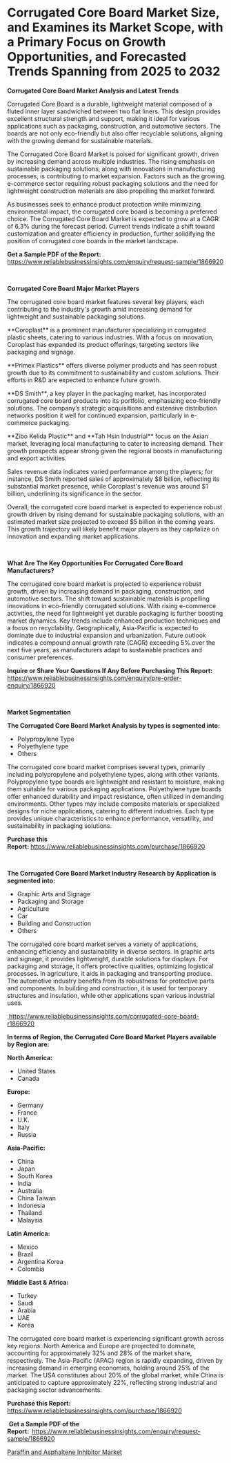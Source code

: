 <p><h1>Corrugated Core Board Market Size, and Examines its Market Scope, with a Primary Focus on Growth Opportunities, and Forecasted Trends Spanning from 2025 to 2032</h1></p><p><strong>Corrugated Core Board Market Analysis and Latest Trends</strong></p>
<p><p>Corrugated Core Board is a durable, lightweight material composed of a fluted inner layer sandwiched between two flat liners. This design provides excellent structural strength and support, making it ideal for various applications such as packaging, construction, and automotive sectors. The boards are not only eco-friendly but also offer recyclable solutions, aligning with the growing demand for sustainable materials.</p><p>The Corrugated Core Board Market is poised for significant growth, driven by increasing demand across multiple industries. The rising emphasis on sustainable packaging solutions, along with innovations in manufacturing processes, is contributing to market expansion. Factors such as the growing e-commerce sector requiring robust packaging solutions and the need for lightweight construction materials are also propelling the market forward.</p><p>As businesses seek to enhance product protection while minimizing environmental impact, the corrugated core board is becoming a preferred choice. The Corrugated Core Board Market is expected to grow at a CAGR of 6.3% during the forecast period. Current trends indicate a shift toward customization and greater efficiency in production, further solidifying the position of corrugated core boards in the market landscape.</p></p>
<p><strong>Get a Sample PDF of the Report:&nbsp;</strong> <a href="https://www.reliablebusinessinsights.com/enquiry/request-sample/1866920?utm_campaign=97&utm_medium=2&utm_source=Github&utm_content=ia&utm_term=04022025&utm_id=corrugated-core-board">https://www.reliablebusinessinsights.com/enquiry/request-sample/1866920</a></p>
<p>&nbsp;</p>
<p><strong>Corrugated Core Board Major Market Players</strong></p>
<p><p>The corrugated core board market features several key players, each contributing to the industry's growth amid increasing demand for lightweight and sustainable packaging solutions. </p><p>**Coroplast** is a prominent manufacturer specializing in corrugated plastic sheets, catering to various industries. With a focus on innovation, Coroplast has expanded its product offerings, targeting sectors like packaging and signage.</p><p>**Primex Plastics** offers diverse polymer products and has seen robust growth due to its commitment to sustainability and custom solutions. Their efforts in R&D are expected to enhance future growth.</p><p>**DS Smith**, a key player in the packaging market, has incorporated corrugated core board products into its portfolio, emphasizing eco-friendly solutions. The company’s strategic acquisitions and extensive distribution networks position it well for continued expansion, particularly in e-commerce packaging.</p><p>**Zibo Kelida Plastic** and **Tah Hsin Industrial** focus on the Asian market, leveraging local manufacturing to cater to increasing demand. Their growth prospects appear strong given the regional boosts in manufacturing and export activities.</p><p>Sales revenue data indicates varied performance among the players; for instance, DS Smith reported sales of approximately $8 billion, reflecting its substantial market presence, while Coroplast's revenue was around $1 billion, underlining its significance in the sector. </p><p>Overall, the corrugated core board market is expected to experience robust growth driven by rising demand for sustainable packaging solutions, with an estimated market size projected to exceed $5 billion in the coming years. This growth trajectory will likely benefit major players as they capitalize on innovation and expanding market applications.</p></p>
<p>&nbsp;</p>
<p><strong>What Are The Key Opportunities For Corrugated Core Board Manufacturers?</strong></p>
<p><p>The corrugated core board market is projected to experience robust growth, driven by increasing demand in packaging, construction, and automotive sectors. The shift toward sustainable materials is propelling innovations in eco-friendly corrugated solutions. With rising e-commerce activities, the need for lightweight yet durable packaging is further boosting market dynamics. Key trends include enhanced production techniques and a focus on recyclability. Geographically, Asia-Pacific is expected to dominate due to industrial expansion and urbanization. Future outlook indicates a compound annual growth rate (CAGR) exceeding 5% over the next five years, as manufacturers adapt to sustainable practices and consumer preferences.</p></p>
<p><strong>Inquire or Share Your Questions If Any Before Purchasing This Report:</strong> <a href="https://www.reliablebusinessinsights.com/enquiry/pre-order-enquiry/1866920?utm_campaign=97&utm_medium=2&utm_source=Github&utm_content=ia&utm_term=04022025&utm_id=corrugated-core-board">https://www.reliablebusinessinsights.com/enquiry/pre-order-enquiry/1866920</a></p>
<p>&nbsp;</p>
<p><strong>Market Segmentation</strong></p>
<p><strong>The Corrugated Core Board Market Analysis by types is segmented into:</strong></p>
<p><ul><li>Polypropylene Type</li><li>Polyethylene type</li><li>Others</li></ul></p>
<p><p>The corrugated core board market comprises several types, primarily including polypropylene and polyethylene types, along with other variants. Polypropylene type boards are lightweight and resistant to moisture, making them suitable for various packaging applications. Polyethylene type boards offer enhanced durability and impact resistance, often utilized in demanding environments. Other types may include composite materials or specialized designs for niche applications, catering to different industries. Each type provides unique characteristics to enhance performance, versatility, and sustainability in packaging solutions.</p></p>
<p><strong>Purchase this Report:&nbsp;</strong><a href="https://www.reliablebusinessinsights.com/purchase/1866920?utm_campaign=97&utm_medium=2&utm_source=Github&utm_content=ia&utm_term=04022025&utm_id=corrugated-core-board">https://www.reliablebusinessinsights.com/purchase/1866920</a></p>
<p>&nbsp;</p>
<p><strong>The Corrugated Core Board Market Industry Research by Application is segmented into:</strong></p>
<p><ul><li>Graphic Arts and Signage</li><li>Packaging and Storage</li><li>Agriculture</li><li>Car</li><li>Building and Construction</li><li>Others</li></ul></p>
<p><p>The corrugated core board market serves a variety of applications, enhancing efficiency and sustainability in diverse sectors. In graphic arts and signage, it provides lightweight, durable solutions for displays. For packaging and storage, it offers protective qualities, optimizing logistical processes. In agriculture, it aids in packaging and transporting produce. The automotive industry benefits from its robustness for protective parts and components. In building and construction, it is used for temporary structures and insulation, while other applications span various industrial uses.</p></p>
<p><a href="https://www.reliablebusinessinsights.com/corrugated-core-board-r1866920?utm_campaign=97&utm_medium=2&utm_source=Github&utm_content=ia&utm_term=04022025&utm_id=corrugated-core-board">&nbsp;https://www.reliablebusinessinsights.com/corrugated-core-board-r1866920</a></p>
<p><strong>In terms of Region, the Corrugated Core Board Market Players available by Region are:</strong></p>
<p>
    <p> <strong> North America: </strong>
        <ul>
            <li>United States</li>
            <li>Canada</li>
        </ul>
        </p> 
    <p> <strong> Europe: </strong>
        <ul>
            <li>Germany</li>
            <li>France</li>
            <li>U.K.</li>
            <li>Italy</li>
            <li>Russia</li>
        </ul>
        </p> 
    <p> <strong> Asia-Pacific: </strong>
        <ul>
            <li>China</li>
            <li>Japan</li>
            <li>South Korea</li>
            <li>India</li>
            <li>Australia</li>
            <li>China Taiwan</li>
            <li>Indonesia</li>
            <li>Thailand</li>
            <li>Malaysia</li>
        </ul>
        </p> 
    <p> <strong> Latin America: </strong>
        <ul>
            <li>Mexico</li>
            <li>Brazil</li>
            <li>Argentina Korea</li>
            <li>Colombia</li>
        </ul>
        </p> 
    <p> <strong> Middle East & Africa: </strong>
        <ul>
            <li>Turkey</li>
            <li>Saudi</li>
            <li>Arabia</li>
            <li>UAE</li>
            <li>Korea</li>
        </ul>
    </p>
    </p>
<p><p>The corrugated core board market is experiencing significant growth across key regions. North America and Europe are projected to dominate, accounting for approximately 32% and 28% of the market share, respectively. The Asia-Pacific (APAC) region is rapidly expanding, driven by increasing demand in emerging economies, holding around 25% of the market. The USA constitutes about 20% of the global market, while China is anticipated to capture approximately 22%, reflecting strong industrial and packaging sector advancements.</p></p>
<p><strong>Purchase this Report: </strong><a href="https://www.reliablebusinessinsights.com/purchase/1866920?utm_campaign=97&utm_medium=2&utm_source=Github&utm_content=ia&utm_term=04022025&utm_id=corrugated-core-board">https://www.reliablebusinessinsights.com/purchase/1866920</a></p>
<p>&nbsp;<strong>Get a Sample PDF of the Report:&nbsp;&nbsp;</strong><a href="https://www.reliablebusinessinsights.com/enquiry/request-sample/1866920?utm_campaign=97&utm_medium=2&utm_source=Github&utm_content=ia&utm_term=04022025&utm_id=corrugated-core-board">https://www.reliablebusinessinsights.com/enquiry/request-sample/1866920</a></p>
<p><strong></strong></p>
<p><p><a href="https://github.com/daphnyvashdi/Market-Research-Report-List-1/blob/main/paraffin-and-asphaltene-inhibitor-market.md?utm_campaign=97&utm_medium=2&utm_source=Github&utm_content=ia&utm_term=04022025&utm_id=corrugated-core-board">Paraffin and Asphaltene Inhibitor Market</a></p></p>